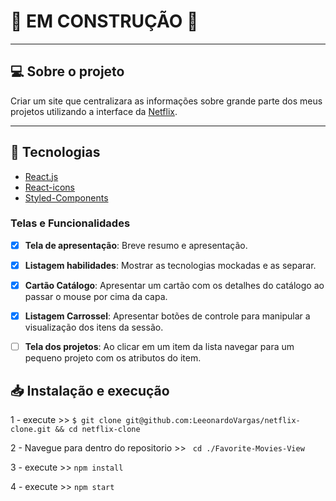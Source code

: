 # :wrench: **EM CONSTRUÇÃO** :wrench:

---

## 💻 Sobre o projeto

 Criar um site que centralizara as informações sobre grande parte dos meus projetos utilizando a interface da [Netflix](https://www.netflix.com/).

---

## :rocket: Tecnologias

-  [React.js](https://pt-br.reactjs.org/)
-  [React-icons](https://react-icons.netlify.com/)
-  [Styled-Components](https://styled-components.com/)

### Telas e Funcionalidades
- [x] **Tela de apresentação**: Breve resumo e apresentação.

- [x] **Listagem habilidades**: Mostrar as tecnologias mockadas e as separar.

- [x] **Cartão Catálogo**: Apresentar um cartão com os detalhes do catálogo ao passar o mouse por cima da capa.

- [x] **Listagem Carrossel**: Apresentar botões de controle para manipular a visualização dos itens da sessão.

- [ ] **Tela dos projetos**: Ao clicar em um item da lista navegar para um pequeno projeto com os atributos do item.


## 📥 Instalação e execução

1 - execute >> ```
    $ git clone git@github.com:LeeonardoVargas/netflix-clone.git && cd netflix-clone
    ```


2 - Navegue para dentro do repositorio >> ```` cd ./Favorite-Movies-View````

3 - execute >> ```` npm install ````


4 - execute >> ```` npm start ````
    
